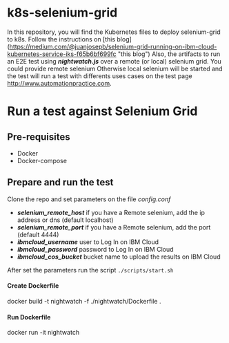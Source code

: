 # k8s-selenium-grid
In this repository, you will find the Kubernetes files to deploy selenium-grid to k8s. Follow the instructions on [this blog] (https://medium.com/@juanjosepb/selenium-grid-running-on-ibm-cloud-kubernetes-service-iks-f65b6bf699fc "this blog")
Also, the artifacts to run an E2E test using _**nightwatch.js**_ over a remote (or local) selenium grid. You could provide remote selenium Otherwise local selenium will be started and the test will run a test with differents uses cases on the test page http://www.automationpractice.com.


# Run a test against Selenium Grid
## Pre-requisites
- Docker
- Docker-compose

## Prepare and run the test
Clone the repo and set parameters on the file *config.conf*
- **_selenium_remote_host_** if you have a Remote selenium, add the ip address or dns (default localhost)
- **_selenium_remote_port_** if you have a Remote selenium, add the port (default 4444)
- **_ibmcloud_username_** user to Log In on IBM Cloud 
- **_ibmcloud_password_** password to Log In on IBM Cloud 
- **_ibmcloud_cos_bucket_** bucket name to upload the results on IBM Cloud 

After set the parameters run the script `./scripts/start.sh`

#### Create Dockerfile
docker build -t nightwatch -f ./nightwatch/Dockerfile .

#### Run Dockerfile
docker run -it nightwatch